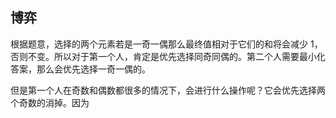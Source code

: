 ## 博弈

根据题意，选择的两个元素若是一奇一偶那么最终值相对于它们的和将会减少 $1$，否则不变。所以对于第一个人，肯定是优先选择同奇同偶的。第二个人需要最小化答案，那么会优先选择一奇一偶的。

但是第一个人在奇数和偶数都很多的情况下，会进行什么操作呢？它会优先选择两个奇数的消掉。因为